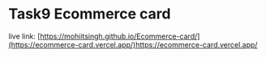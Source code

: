 # Task9 Ecommerce card

live link:  [https://mohiitsingh.github.io/Ecommerce-card/](https://ecommerce-card.vercel.app/)https://ecommerce-card.vercel.app/
